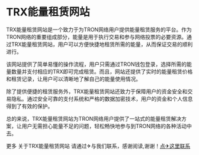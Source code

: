 # TRX能量租赁网站

TRX能量租赁网站是一个致力于为TRON网络用户提供能量租赁服务的平台。作为TRON网络的重要组成部分，能量是用于执行交易和参与网络投票的必要资源。通过TRX能量租赁网站，用户可以方便快捷地租赁所需的能量，从而保证交易的顺利进行。

该网站提供了简单易懂的操作流程，用户只需通过TRON钱包登录，选择所需的能量数量并支付相应的TRX即可完成租赁。而且，网站还提供了实时的能量租赁价格和租赁记录，让用户可以清晰地了解自己的能量使用情况。

除了提供便捷的租赁服务外，TRX能量租赁网站还致力于保障用户的资金安全和交易隐私。通过安全可靠的支付系统和严格的数据加密技术，用户的资金和个人信息得到了有效的保护。

总的来说，TRX能量租赁网站为TRON网络用户提供了一站式的能量租赁解决方案，让用户无需担心能量不足的问题，轻松畅快地参与到TRON网络的各种活动中去。

更多 关于TRX能量租赁网站 请通过✈与我们联系，感谢阅读,谢谢！[点✈这里联系](https://t.me/trxduihuandaqun)